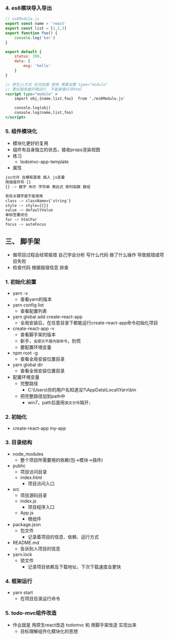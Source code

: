 

### 4. es6模块导入导出

```jsx
// es6Module.js
export const name = 'react'
export const list = [1,2,3]
export function foo() {
	console.log('bar')
}

export default {
	status: 200,
	data: {
		msg: 'hello'
	}
}

// 原生js方式 在浏览器 使用 需要设置 type="module"
// 要在服务器环境运行  不能直接打开html
<script type="module" >
    import obj,{name,list,foo}  from './es6Module.js'

    console.log(obj)
    console.log(name,list,foo)
</script>
```



### 5. 组件模块化

- 模块化更好的复用
- 组件有自身独立的状态，接收props渲染视图
- 练习
    - todomvc-app-template
- 属性

```css
jsx允许 在模板里面 插入 js变量
用插值符号 {}
{} -> 数字 布尔 字符串 表达式 即时函数 数组

有些关键字是不能使用
class -> className={'string'}
style -> style={{}}
value -> defaultValue
单标签要闭合
for -> htmlFor
focus -> autoFocus
```



## 三、  脚手架

- 做项目过程会经常报错 自己学会分析 写什么代码 做了什么操作 导致报错或项目失败
- 检查代码 根据报错信息 排查

### 1. 初始化前置

- yarn -v
    - 查看yarn的版本
- yarn config list
    - 查看配置列表
- yarn global add create-react-app
    - 全局安装后，在任意目录下都能运行create-react-app命令初始化项目
- create-react-app -v 
    - 查看脚手架的版本
    - 新手，`会提示不是内部命令`，别慌
    - 要配置环境变量
- npm root -g
    - 查看全局安装位置目录
- yarn global dir
    - 查看全局安装位置目录
- 配置环境变量
    - 完整路径 
        - C:\Users\你的用户名知道没?\AppData\Local\Yarn\bin
    - 把完整路径加到path中
        - win7，path后面用`英文分号`隔开`;`



### 2. 初始化

- create-react-app my-app

### 3. 目录结构

- node_modules
    - 整个项目所需要用的依赖(包->模块->插件)
- public
    - 项目访问目录
    - index.html
        - 项目访问入口
- src
    - 项目源码目录
    - index.js
        - 项目程序入口
    - App.js
        - 根组件
- package.json
    - 包文件
        - 记录着项目的信息、依赖、运行方式
- README.md
    - 告诉别人项目的信息
- yarn.lock
    - 锁文件
        - 记录项目依赖及下载地址，下次下载速度会更快

### 4. 框架运行

- yarn start
    - 在项目目录运行命令

### 5. todo-mvc组件改造

- 作业就是 用原生react改造 todomvc 和 用脚手架改造 实现出来
    - 目标理解组件化模块化的思想